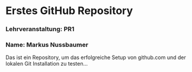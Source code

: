 # Erstes GitHub Repository
### Lehrveranstaltung: PR1
### Name: Markus Nussbaumer

Das ist ein Repository, um das erfolgreiche Setup von github.com und der lokalen Git Installation zu
testen...